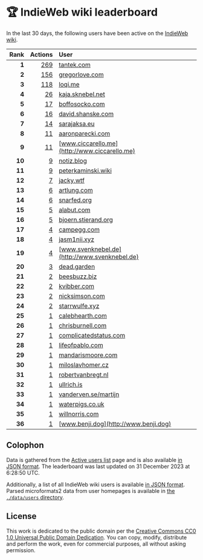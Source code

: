 # 🏆 IndieWeb wiki leaderboard

In the last 30 days, the following users have been active on the [IndieWeb wiki](https://indieweb.org).

| Rank | Actions | User |
|-----:|--------:|:-----|
| **1** | [269](https://indieweb.org/Special:Contributions/Tantek.com) | [tantek.com](http://tantek.com) |
| **2** | [156](https://indieweb.org/Special:Contributions/Gregorlove.com) | [gregorlove.com](http://gregorlove.com) |
| **3** | [118](https://indieweb.org/Special:Contributions/Loqi.me) | [loqi.me](http://loqi.me) |
| **4** | [26](https://indieweb.org/Special:Contributions/Kaja.sknebel.net) | [kaja.sknebel.net](http://kaja.sknebel.net) |
| **5** | [17](https://indieweb.org/Special:Contributions/Boffosocko.com) | [boffosocko.com](http://boffosocko.com) |
| **6** | [16](https://indieweb.org/Special:Contributions/David.shanske.com) | [david.shanske.com](http://david.shanske.com) |
| **7** | [14](https://indieweb.org/Special:Contributions/Sarajaksa.eu) | [sarajaksa.eu](http://sarajaksa.eu) |
| **8** | [11](https://indieweb.org/Special:Contributions/Aaronparecki.com) | [aaronparecki.com](http://aaronparecki.com) |
| **9** | [11](https://indieweb.org/Special:Contributions/Www.ciccarello.me) | [www.ciccarello.me](http://www.ciccarello.me) |
| **10** | [9](https://indieweb.org/Special:Contributions/Notiz.blog) | [notiz.blog](http://notiz.blog) |
| **11** | [9](https://indieweb.org/Special:Contributions/Peterkaminski.wiki) | [peterkaminski.wiki](http://peterkaminski.wiki) |
| **12** | [7](https://indieweb.org/Special:Contributions/Jacky.wtf) | [jacky.wtf](http://jacky.wtf) |
| **13** | [6](https://indieweb.org/Special:Contributions/Artlung.com) | [artlung.com](http://artlung.com) |
| **14** | [6](https://indieweb.org/Special:Contributions/Snarfed.org) | [snarfed.org](http://snarfed.org) |
| **15** | [5](https://indieweb.org/Special:Contributions/Alabut.com) | [alabut.com](http://alabut.com) |
| **16** | [5](https://indieweb.org/Special:Contributions/Bjoern.stierand.org) | [bjoern.stierand.org](http://bjoern.stierand.org) |
| **17** | [4](https://indieweb.org/Special:Contributions/Campegg.com) | [campegg.com](http://campegg.com) |
| **18** | [4](https://indieweb.org/Special:Contributions/Jasm1nii.xyz) | [jasm1nii.xyz](http://jasm1nii.xyz) |
| **19** | [4](https://indieweb.org/Special:Contributions/Www.svenknebel.de) | [www.svenknebel.de](http://www.svenknebel.de) |
| **20** | [3](https://indieweb.org/Special:Contributions/Dead.garden) | [dead.garden](http://dead.garden) |
| **21** | [2](https://indieweb.org/Special:Contributions/Beesbuzz.biz) | [beesbuzz.biz](http://beesbuzz.biz) |
| **22** | [2](https://indieweb.org/Special:Contributions/Kvibber.com) | [kvibber.com](http://kvibber.com) |
| **23** | [2](https://indieweb.org/Special:Contributions/Nicksimson.com) | [nicksimson.com](http://nicksimson.com) |
| **24** | [2](https://indieweb.org/Special:Contributions/Starrwulfe.xyz) | [starrwulfe.xyz](http://starrwulfe.xyz) |
| **25** | [1](https://indieweb.org/Special:Contributions/Calebhearth.com) | [calebhearth.com](http://calebhearth.com) |
| **26** | [1](https://indieweb.org/Special:Contributions/Chrisburnell.com) | [chrisburnell.com](http://chrisburnell.com) |
| **27** | [1](https://indieweb.org/Special:Contributions/Complicatedstatus.com) | [complicatedstatus.com](http://complicatedstatus.com) |
| **28** | [1](https://indieweb.org/Special:Contributions/Lifeofpablo.com) | [lifeofpablo.com](http://lifeofpablo.com) |
| **29** | [1](https://indieweb.org/Special:Contributions/Mandarismoore.com) | [mandarismoore.com](http://mandarismoore.com) |
| **30** | [1](https://indieweb.org/Special:Contributions/Miloslavhomer.cz) | [miloslavhomer.cz](http://miloslavhomer.cz) |
| **31** | [1](https://indieweb.org/Special:Contributions/Robertvanbregt.nl) | [robertvanbregt.nl](http://robertvanbregt.nl) |
| **32** | [1](https://indieweb.org/Special:Contributions/Ullrich.is) | [ullrich.is](http://ullrich.is) |
| **33** | [1](https://indieweb.org/Special:Contributions/Vanderven.se_martijn) | [vanderven.se/martijn](http://vanderven.se/martijn) |
| **34** | [1](https://indieweb.org/Special:Contributions/Waterpigs.co.uk) | [waterpigs.co.uk](http://waterpigs.co.uk) |
| **35** | [1](https://indieweb.org/Special:Contributions/Willnorris.com) | [willnorris.com](http://willnorris.com) |
| **36** | [1](https://indieweb.org/Special:Contributions/Www.benji.dog) | [www.benji.dog](http://www.benji.dog) |


## Colophon

Data is gathered from the [Active users list](https://indieweb.org/Special:ActiveUsers) page and is also available [in JSON format](https://github.com/jgarber623/indieweb-wiki-leaderboard/blob/main/data/leaderboard.json). The leaderboard was last updated on 31 December 2023 at 6:28:50 UTC.

Additionally, a list of all IndieWeb wiki users is available [in JSON format](https://github.com/jgarber623/indieweb-wiki-leaderboard/blob/main/data/users.json). Parsed microformats2 data from user homepages is available in [the `./data/users` directory](https://github.com/jgarber623/indieweb-wiki-leaderboard/blob/main/data/users).

## License

This work is dedicated to the public domain per the [Creative Commons CC0 1.0 Universal Public Domain Dedication](https://creativecommons.org/publicdomain/zero/1.0/). You can copy, modify, distribute and perform the work, even for commercial purposes, all without asking permission.
